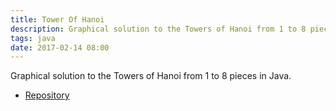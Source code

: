 ```yaml
---
title: Tower Of Hanoi
description: Graphical solution to the Towers of Hanoi from 1 to 8 pieces in Java.
tags: java
date: 2017-02-14 08:00
---
```


Graphical solution to the Towers of Hanoi from 1 to 8 pieces in Java.

* [Repository](https://github.com/alvareztech/TowerOfHanoi)
